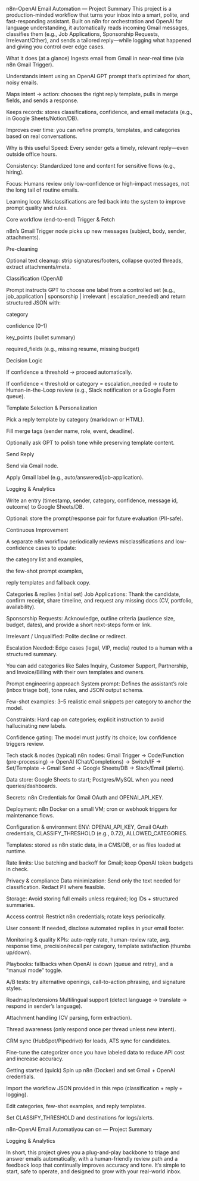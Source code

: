 n8n-OpenAI Email Automation — Project Summary
This project is a production-minded workflow that turns your inbox into a smart, polite, and fast-responding assistant. Built on n8n for orchestration and OpenAI for language understanding, it automatically reads incoming Gmail messages, classifies them (e.g., Job Applications, Sponsorship Requests, Irrelevant/Other), and sends a tailored reply—while logging what happened and giving you control over edge cases.

What it does (at a glance)
Ingests email from Gmail in near-real time (via n8n Gmail Trigger).

Understands intent using an OpenAI GPT prompt that’s optimized for short, noisy emails.

Maps intent → action: chooses the right reply template, pulls in merge fields, and sends a response.

Keeps records: stores classifications, confidence, and email metadata (e.g., in Google Sheets/Notion/DB).

Improves over time: you can refine prompts, templates, and categories based on real conversations.

Why is this useful
Speed: Every sender gets a timely, relevant reply—even outside office hours.

Consistency: Standardized tone and content for sensitive flows (e.g., hiring).

Focus: Humans review only low-confidence or high-impact messages, not the long tail of routine emails.

Learning loop: Misclassifications are fed back into the system to improve prompt quality and rules.

Core workflow (end-to-end)
Trigger & Fetch

n8n’s Gmail Trigger node picks up new messages (subject, body, sender, attachments).

Pre-cleaning

Optional text cleanup: strip signatures/footers, collapse quoted threads, extract attachments/meta.

Classification (OpenAI)

Prompt instructs GPT to choose one label from a controlled set (e.g., job_application | sponsorship | irrelevant | escalation_needed) and return structured JSON with:

category

confidence (0–1)

key_points (bullet summary)

required_fields (e.g., missing resume, missing budget)

Decision Logic

If confidence ≥ threshold → proceed automatically.

If confidence < threshold or category = escalation_needed → route to Human-in-the-Loop review (e.g., Slack notification or a Google Form queue).

Template Selection & Personalization

Pick a reply template by category (markdown or HTML).

Fill merge tags (sender name, role, event, deadline).

Optionally ask GPT to polish tone while preserving template content.

Send Reply

Send via Gmail node.

Apply Gmail label (e.g., auto/answered/job-application).

Logging & Analytics

Write an entry (timestamp, sender, category, confidence, message id, outcome) to Google Sheets/DB.

Optional: store the prompt/response pair for future evaluation (PII-safe).

Continuous Improvement

A separate n8n workflow periodically reviews misclassifications and low-confidence cases to update:

the category list and examples,

the few-shot prompt examples,

reply templates and fallback copy.

Categories & replies (initial set)
Job Applications: Thank the candidate, confirm receipt, share timeline, and request any missing docs (CV, portfolio, availability).

Sponsorship Requests: Acknowledge, outline criteria (audience size, budget, dates), and provide a short next-steps form or link.

Irrelevant / Unqualified: Polite decline or redirect.

Escalation Needed: Edge cases (legal, VIP, media) routed to a human with a structured summary.

You can add categories like Sales Inquiry, Customer Support, Partnership, and Invoice/Billing with their own templates and owners.

Prompt engineering approach
System prompt: Defines the assistant’s role (inbox triage bot), tone rules, and JSON output schema.

Few-shot examples: 3–5 realistic email snippets per category to anchor the model.

Constraints: Hard cap on categories; explicit instruction to avoid hallucinating new labels.

Confidence gating: The model must justify its choice; low confidence triggers review.

Tech stack & nodes (typical)
n8n nodes: Gmail Trigger → Code/Function (pre-processing) → OpenAI (Chat/Completions) → Switch/IF → Set/Template → Gmail Send → Google Sheets/DB → Slack/Email (alerts).

Data store: Google Sheets to start; Postgres/MySQL when you need queries/dashboards.

Secrets: n8n Credentials for Gmail OAuth and OPENAI_API_KEY.

Deployment: n8n Docker on a small VM; cron or webhook triggers for maintenance flows.

Configuration & environment
ENV: OPENAI_API_KEY, Gmail OAuth credentials, CLASSIFY_THRESHOLD (e.g., 0.72), ALLOWED_CATEGORIES.

Templates: stored as n8n static data, in a CMS/DB, or as files loaded at runtime.

Rate limits: Use batching and backoff for Gmail; keep OpenAI token budgets in check.

Privacy & compliance
Data minimization: Send only the text needed for classification. Redact PII where feasible.

Storage: Avoid storing full emails unless required; log IDs + structured summaries.

Access control: Restrict n8n credentials; rotate keys periodically.

User consent: If needed, disclose automated replies in your email footer.

Monitoring & quality
KPIs: auto-reply rate, human-review rate, avg. response time, precision/recall per category, template satisfaction (thumbs up/down).

Playbooks: fallbacks when OpenAI is down (queue and retry), and a “manual mode” toggle.

A/B tests: try alternative openings, call-to-action phrasing, and signature styles.

Roadmap/extensions
Multilingual support (detect language → translate → respond in sender’s language).

Attachment handling (CV parsing, form extraction).

Thread awareness (only respond once per thread unless new intent).

CRM sync (HubSpot/Pipedrive) for leads, ATS sync for candidates.

Fine-tune the categorizer once you have labeled data to reduce API cost and increase accuracy.

Getting started (quick)
Spin up n8n (Docker) and set Gmail + OpenAI credentials.

Import the workflow JSON provided in this repo (classification + reply + logging).

Edit categories, few-shot examples, and reply templates.

Set CLASSIFY_THRESHOLD and destinations for logs/alerts.

n8n-OpenAI Email Automatiyou can on — Project Summary

Logging & Analytics


In short, this project gives you a plug-and-play backbone to triage and answer emails automatically, with a human-friendly review path and a feedback loop that continually improves accuracy and tone. It’s simple to start, safe to operate, and designed to grow with your real-world inbox.







